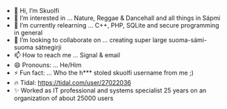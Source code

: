 - 👋 Hi, I’m Skuolfi
- 👀 I’m interested in ... Nature, Reggae & Dancehall and all things in Sápmi
- 🌱 I’m currently relearning ... C++, PHP, SQLite and secure programming in general 
- 💞️ I’m looking to collaborate on ... creating super large suoma-sámi-suoma sátnegirji
- 📫 How to reach me ... Signal & email
- 😄 Pronouns: ... He/Him
- ⚡ Fun fact: ... Who the h*** stoled skuolfi username from me ;)
- 🔥 Tidal: https://tidal.com/user/27022036
- ✨ Worked as IT professional and systems specialist 25 years on an organization of about 25000 users

<!---
guovza/guovza is a ✨ special ✨ repository because its `README.md` (this file) appears on your GitHub profile.
You can click the Preview link to take a look at your changes.
--->
